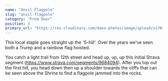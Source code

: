 ```yaml
---
name: "Anvil Flagpole"
slug: "anvil-flagpole"
category: "From Door"
position: 3
primary_url: "https://res.cloudinary.com/dano-photos/image/upload/v1704661663/Nuptials/anvil-flagpole.jpg"
---
```


This local staple goes straight up the 'S-hill'. Over the years we've seen both a Trump and a rainbow flag hoisted.

You catch a light trail from 12th street and head up, up, up this initial Strava segment (<a href="https://www.strava.com/segments/9684094">https://www.strava.com/segments/9684094</a>). After you top out the first hill, you head down then up a shoulder towards the cliffs that can be seen above the Shrine to find a flagpole jammed into the rocks.

<div class="strava-embed-placeholder" data-embed-type="activity" data-embed-id="2692463364" data-style="standard"></div><script src="https://strava-embeds.com/embed.js"></script>
